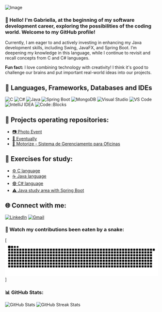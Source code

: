![Image](https://github.com/user-attachments/assets/3a0d80ac-a18a-4452-b2f8-71c028c053e8)

### 👋 Hello! I'm Gabriella, at the beginning of my software development career, exploring the possibilities of the coding world. Welcome to my GitHub profile!

Currently, I am eager to and actively investing in enhancing my Java development skills, including Swing, JavaFX, and Spring Boot. I’m deepening my knowledge in this language, while I continue to revisit and recall concepts from C and C# languages.

**Fun fact:** I love combining technology with creativity! I think it's good to challenge our brains and put important real-world ideas into our projects.

## 🔷 Languages, Frameworks, Databases and IDEs

![C](https://img.icons8.com/color/48/000000/c-programming.png)  ![C#](https://img.icons8.com/color/48/000000/c-sharp-logo.png)  ![Java](https://img.icons8.com/color/48/000000/java-coffee-cup-logo.png)  ![Spring Boot](https://img.icons8.com/color/48/000000/spring-logo.png)  ![MongoDB](https://img.icons8.com/color/48/000000/mongodb.png)  ![Visual Studio](https://img.icons8.com/color/48/000000/visual-studio.png)  ![VS Code](https://img.icons8.com/color/48/000000/visual-studio-code-2019.png)  ![IntelliJ IDEA](https://img.icons8.com/color/48/000000/intellij-idea.png)  ![Code::Blocks](https://img.icons8.com/color/48/000000/code-blocks.png)  

## 🔷 Projects operating repositories:

- [📷 Photo Event](https://github.com/gabriellatcc/PhotoEvent)  
- [📆 Eventually](https://github.com/gabriellatcc/Eventually)  
- [🚙 Motorize - Sistema de Gerenciamento para Oficinas](https://github.com/gabriellatcc/Motorize)  

## 🔷 Exercises for study:

- [⚙️ C language](https://github.com/gabriellatcc/Exercises-in-C)  
- [☕ Java language](https://github.com/gabriellatcc/Exercises-in-Java)  
- [🟣 C# language](https://github.com/gabriellatcc/Classes-in-CSharp)  
- [⚠️ Java study area with Spring Boot](https://github.com/gabriellatcc/EstudoJavaSpring)  

## 🌐 Connect with me:

[![LinkedIn](https://img.shields.io/badge/LinkedIn-blue?style=for-the-badge&logo=linkedin)](https://www.linkedin.com/in/gabriellatccorrea/)  [![Gmail](https://img.shields.io/badge/Gmail-%23D14836?style=for-the-badge&logo=gmail&logoColor=white)](mailto:gabriellatccorrea@gmail.com)  

### 🐍 Watch my contributions been eaten by a snake:
[![snake gif](https://github.com/gabriellatcc/gabriellatcc/blob/output/snake.svg)]

### 📊 GitHub Stats:

<img src="https://github-readme-stats.vercel.app/api?username=gabriellatcc&theme=dark&hide_border=false&include_all_commits=false&count_private=false" alt="GitHub Stats" />  
<img src="https://nirzak-streak-stats.vercel.app/?user=gabriellatcc&theme=dark&hide_border=false" alt="GitHub Streak Stats" />
